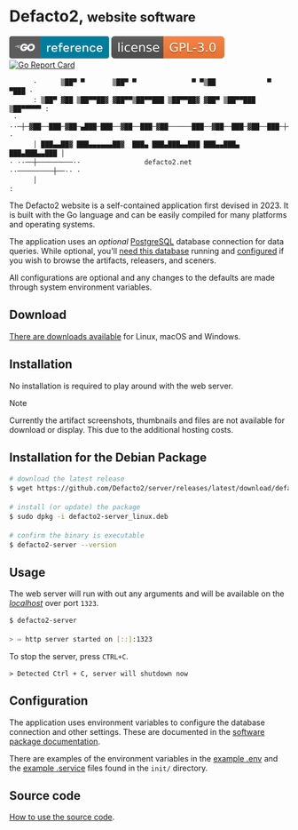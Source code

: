 # Defacto2, <small>website software</small>

[![Go Reference](server.svg)](https://pkg.go.dev/github.com/Defacto2/server)
[![License](license.svg)](../LICENSE)
[![Go Report Card](https://goreportcard.com/badge/github.com/Defacto2/server)](https://goreportcard.com/report/github.com/Defacto2/server)

```
      ·      ▒██▀ ▀       ▒██▀ ▀              ▀ ▀▒██             ▀ ▀███ ·
      : ▒██▀ ▓██ ▒██▀▀██▓ ▓██▀▀▒██▀▀███ ▒██▀▀██▓ ▓██▀ ▒██▀▀███ ▒██▀▀▀▀▀ :
 · ··─┼─▓██──███─▓██─▄███─███──▓██──███─▓██──────███──▓██──███─▓██──███─┼─·· ·
      │ ███▄▄██▓ ███▄▄▄▄▄▄██▓  ███▄ ███▄███▄▄███ ███▄▄███▄ ███▄███▄▄███ │
· ··──┼─────────··                defacto2.net               ··─────────┼──·· ·
      │                                                                 :
```

The Defacto2 website is a self-contained application first devised in 2023.
It is built with the Go language and can be easily compiled for many platforms and operating systems.

The application uses an _optional_ [PostgreSQL](https://www.postgresql.org/) database connection for data queries.
While optional, you'll [need this database](https://github.com/Defacto2/database) running and [configured](https://pkg.go.dev/github.com/Defacto2/server#hdr-Database) if you wish to browse the artifacts, releasers, and sceners.

All configurations are optional and any changes to the defaults are made through system environment variables.

## Download

[There are downloads available](https://github.com/Defacto2/server/releases/latest) for Linux, macOS and Windows.

## Installation

No installation is required to play around with the web server.

> [!NOTE]
> Currently the artifact screenshots, thumbnails and files are not available for download or display. 
> This due to the additional hosting costs.

## Installation for the Debian Package

```sh
# download the latest release
$ wget https://github.com/Defacto2/server/releases/latest/download/defacto2-server_linux.deb

# install (or update) the package
$ sudo dpkg -i defacto2-server_linux.deb

# confirm the binary is executable
$ defacto2-server --version
```

## Usage

The web server will run with out any arguments and will be available on the _[localhost](http://localhost:1323)_ over port `1323`.

```sh
$ defacto2-server

> ⇨ http server started on [::]:1323
```

To stop the server, press `CTRL+C`.

```
> Detected Ctrl + C, server will shutdown now
```


## Configuration

The application uses environment variables to configure the database connection and other settings. These are documented in the [software package documentation](https://pkg.go.dev/github.com/Defacto2/server). 

There are examples of the environment variables in the [example .env](../init/example.env.local) and the [example .service](../init/defacto2.service) files found in the `init/` directory.

## Source code

[How to use the source code](https://github.com/Defacto2/server/blob/main/docs/source.md).

